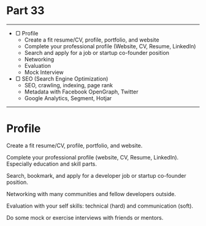 # Part 33

---

* ▢ Profile
  * Create a fit resume/CV, profile, portfolio, and website
  * Complete your professional profile (Website, CV, Resume, LinkedIn)
  * Search and apply for a job or startup co-founder position
  * Networking
  * Evaluation
  * Mock Interview
* ▢ SEO (Search Engine Optimization)
  * SEO, crawling, indexing, page rank
  * Metadata with Facebook OpenGraph, Twitter
  * Google Analytics, Segment, Hotjar

---

# Profile

Create a fit resume/CV, profile, portfolio, and website.

Complete your professional profile (website, CV, Resume, LinkedIn).
Especially education and skill parts.

Search, bookmark, and apply for a developer job or startup co-founder position.

Networking with many communities and fellow developers outside.

Evaluation with your self skills: technical (hard) and communication (soft).

Do some mock or exercise interviews with friends or mentors.
